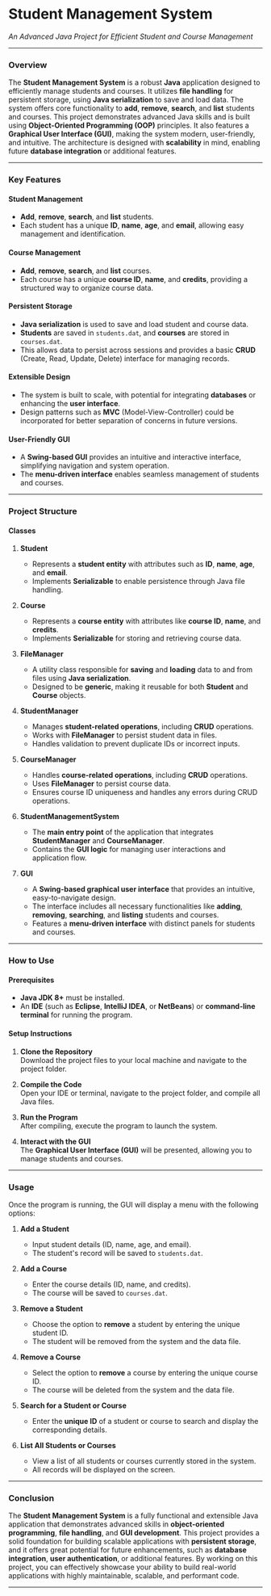 # **Student Management System**
*An Advanced Java Project for Efficient Student and Course Management*

---

### **Overview**

The **Student Management System** is a robust **Java** application designed to efficiently manage students and courses. It utilizes **file handling** for persistent storage, using **Java serialization** to save and load data. The system offers core functionality to **add**, **remove**, **search**, and **list** students and courses. This project demonstrates advanced Java skills and is built using **Object-Oriented Programming (OOP)** principles. It also features a **Graphical User Interface (GUI)**, making the system modern, user-friendly, and intuitive. The architecture is designed with **scalability** in mind, enabling future **database integration** or additional features.

---

### **Key Features**

#### **Student Management**
- **Add**, **remove**, **search**, and **list** students.
- Each student has a unique **ID**, **name**, **age**, and **email**, allowing easy management and identification.

#### **Course Management**
- **Add**, **remove**, **search**, and **list** courses.
- Each course has a unique **course ID**, **name**, and **credits**, providing a structured way to organize course data.

#### **Persistent Storage**
- **Java serialization** is used to save and load student and course data.
- **Students** are saved in `students.dat`, and **courses** are stored in `courses.dat`.
- This allows data to persist across sessions and provides a basic **CRUD** (Create, Read, Update, Delete) interface for managing records.

#### **Extensible Design**
- The system is built to scale, with potential for integrating **databases** or enhancing the **user interface**.
- Design patterns such as **MVC** (Model-View-Controller) could be incorporated for better separation of concerns in future versions.

#### **User-Friendly GUI**
- A **Swing-based GUI** provides an intuitive and interactive interface, simplifying navigation and system operation.
- The **menu-driven interface** enables seamless management of students and courses.

---

### **Project Structure**

#### **Classes**

1. **Student**
   - Represents a **student entity** with attributes such as **ID**, **name**, **age**, and **email**.
   - Implements **Serializable** to enable persistence through Java file handling.

2. **Course**
   - Represents a **course entity** with attributes like **course ID**, **name**, and **credits**.
   - Implements **Serializable** for storing and retrieving course data.

3. **FileManager**
   - A utility class responsible for **saving** and **loading** data to and from files using **Java serialization**.
   - Designed to be **generic**, making it reusable for both **Student** and **Course** objects.

4. **StudentManager**
   - Manages **student-related operations**, including **CRUD** operations.
   - Works with **FileManager** to persist student data in files.
   - Handles validation to prevent duplicate IDs or incorrect inputs.

5. **CourseManager**
   - Handles **course-related operations**, including **CRUD** operations.
   - Uses **FileManager** to persist course data.
   - Ensures course ID uniqueness and handles any errors during CRUD operations.

6. **StudentManagementSystem**
   - The **main entry point** of the application that integrates **StudentManager** and **CourseManager**.
   - Contains the **GUI logic** for managing user interactions and application flow.

7. **GUI**
   - A **Swing-based graphical user interface** that provides an intuitive, easy-to-navigate design.
   - The interface includes all necessary functionalities like **adding**, **removing**, **searching**, and **listing** students and courses.
   - Features a **menu-driven interface** with distinct panels for students and courses.

---

### **How to Use**

#### **Prerequisites**
- **Java JDK 8+** must be installed.
- An **IDE** (such as **Eclipse**, **IntelliJ IDEA**, or **NetBeans**) or **command-line terminal** for running the program.

#### **Setup Instructions**

1. **Clone the Repository**  
   Download the project files to your local machine and navigate to the project folder.

2. **Compile the Code**  
   Open your IDE or terminal, navigate to the project folder, and compile all Java files.

3. **Run the Program**  
   After compiling, execute the program to launch the system.

4. **Interact with the GUI**  
   The **Graphical User Interface (GUI)** will be presented, allowing you to manage students and courses.

---

### **Usage**

Once the program is running, the GUI will display a menu with the following options:

1. **Add a Student**
   - Input student details (ID, name, age, and email).
   - The student's record will be saved to `students.dat`.

2. **Add a Course**
   - Enter the course details (ID, name, and credits).
   - The course will be saved to `courses.dat`.

3. **Remove a Student**
   - Choose the option to **remove** a student by entering the unique student ID.
   - The student will be removed from the system and the data file.

4. **Remove a Course**
   - Select the option to **remove** a course by entering the unique course ID.
   - The course will be deleted from the system and the data file.

5. **Search for a Student or Course**
   - Enter the **unique ID** of a student or course to search and display the corresponding details.

6. **List All Students or Courses**
   - View a list of all students or courses currently stored in the system.
   - All records will be displayed on the screen.

---

### **Conclusion**

The **Student Management System** is a fully functional and extensible Java application that demonstrates advanced skills in **object-oriented programming**, **file handling**, and **GUI development**. This project provides a solid foundation for building scalable applications with **persistent storage**, and it offers great potential for future enhancements, such as **database integration**, **user authentication**, or additional features. By working on this project, you can effectively showcase your ability to build real-world applications with highly maintainable, scalable, and performant code.

---
